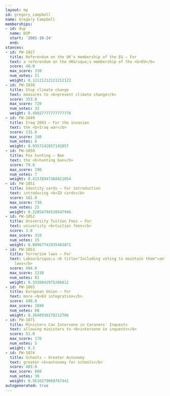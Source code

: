 ```yaml
---
layout: mp
id: gregory_campbell
name: Gregory Campbell
memberships:
- id: dup
  name: DUP
  start: '2001-10-24'
  end: 
stances:
- id: PW-1027
  title: Referendum on the UK's membership of the EU — For
  text: a referendum on the UK&rsquo;s membership of the <b>EU</b>
  score: 40.0
  max_score: 330
  num_votes: 21
  weight: 0.12121212121212122
- id: PW-1030
  title: Stop climate change
  text: measures to <b>prevent climate change</b>
  score: 353.0
  max_score: 720
  num_votes: 32
  weight: 0.49027777777777776
- id: PW-1049
  title: Iraq 2003 — For the invasion
  text: the <b>Iraq war</b>
  score: 131.0
  max_score: 140
  num_votes: 6
  weight: 0.9357142857142857
- id: PW-1050
  title: Fox hunting — Ban
  text: the <b>hunting ban</b>
  score: 79.0
  max_score: 190
  num_votes: 7
  weight: 0.41578947368421054
- id: PW-1051
  title: Identity cards — For introduction
  text: introducing <b>ID cards</b>
  score: 161.0
  max_score: 730
  num_votes: 25
  weight: 0.22054794520547946
- id: PW-1052
  title: University Tuition Fees — For
  text: university <b>tuition fees</b>
  score: 3.0
  max_score: 310
  num_votes: 15
  weight: 0.00967741935483871
- id: PW-1053
  title: Terrorism laws — For
  text: Labour&rsquo;s <b title="Including voting to maintain them">anti-terrorism
    laws</b>
  score: 404.0
  max_score: 1210
  num_votes: 81
  weight: 0.3338842975206612
- id: PW-1065
  title: European Union — For
  text: more <b>EU integration</b>
  score: 498.0
  max_score: 1880
  num_votes: 88
  weight: 0.2648936170212766
- id: PW-1071
  title: Ministers Can Intervene in Coroners' Inquests
  text: allowing ministers to <b>intervene in inquests</b>
  score: 51.0
  max_score: 170
  num_votes: 5
  weight: 0.3
- id: PW-1074
  title: Schools — Greater Autonomy
  text: greater <b>autonomy for schools</b>
  score: 483.0
  max_score: 860
  num_votes: 30
  weight: 0.5616279069767441
autogenerated: true
---
```

